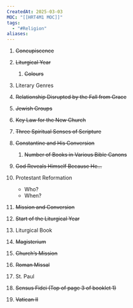 ```yaml
---
CreatedAt: 2025-03-03
MOC: "[[HRT4M1 MOC]]"
tags:
  - "#Religion"
aliases:
---
```

1. ~~Concupiscence~~
2. ~~Liturgical Year~~ 
	1. ~~Colours~~
3. Literary Genres
4. ~~Relationship Disrupted by the Fall from Grace~~
5. ~~Jewish Groups~~
6. ~~Key Law for the New Church~~
7. ~~Three Spiritual Senses of Scripture~~
8. ~~Constantine and His Conversion~~
	1. ~~Number of Books in Various Bible Canons~~
9. ~~God Reveals Himself Because He…~~
10. Protestant Reformation
	- Who?
	- When?

11. ~~Mission and Conversion~~
12. ~~Start of the Liturgical Year~~
13. Liturgical Book
14. ~~Magisterium~~
15. ~~Church’s Mission~~
16. ~~Roman Missal~~
17. St. Paul
18. ~~Sensus Fidei (Top of page 3 of booklet 1)~~
19. ~~Vatican II~~